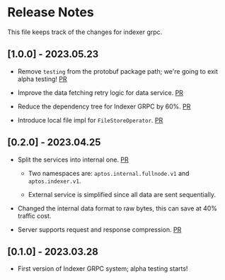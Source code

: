 # Release Notes

This file keeps track of the changes for indexer grpc.


## [1.0.0] - 2023.05.23

* Remove `testing` from the protobuf package path; we're going to exit alpha testing! [PR](https://github.com/cedra-labs/cedra-core/pull/8277)

* Improve the data fetching retry logic for data service. [PR](https://github.com/cedra-labs/cedra-core/pull/8169)

* Reduce the dependency tree for Indexer GRPC by 60%. [PR](https://github.com/cedra-labs/cedra-core/pull/8139)

* Introduce local file impl for `FileStoreOperator`. [PR](https://github.com/cedra-labs/cedra-core/pull/8117)

## [0.2.0] - 2023.04.25

* Split the services into internal one. [PR](https://github.com/cedra-labs/cedra-core/pull/7632)

  * Two namespaces are: `aptos.internal.fullnode.v1` and `aptos.indexer.v1`. 

  * External service is simplified since all data are sent sequentially.

* Changed the internal data format to raw bytes, this can save at 40% traffic cost. 

* Server supports request and response compression. [PR](https://github.com/cedra-labs/cedra-core/pull/7907)


## [0.1.0] - 2023.03.28

* First version of Indexer GRPC system; alpha testing starts! 
